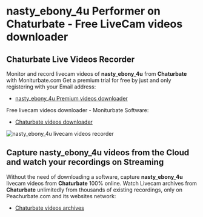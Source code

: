 # nasty_ebony_4u Performer on Chaturbate - Free LiveCam videos downloader

## Chaturbate Live Videos Recorder

Monitor and record livecam videos of **nasty_ebony_4u** from **Chaturbate** with Moniturbate.com
Get a premium trial for free by just and only registering with your Email address:
* [nasty_ebony_4u Premium videos downloader](https://moniturbate.com/request-demo-licence-key.html)

Free livecam videos downloader - Moniturbate Software:
* [Chaturbate videos downloader](https://moniturbate.com/moniturbate-download-software.html)

![nasty_ebony_4u livecam videos recorder](https://peachurnet.com/templates/moniturbate-software.png)


## Capture nasty_ebony_4u videos from the Cloud and watch your recordings on Streaming

Without the need of downloading a software, capture **nasty_ebony_4u** livecam videos from **Chaturbate** 100% online.
Watch Livecam archives from **Chaturbate** unlimitedly from thousands of existing recordings, only on Peachurbate.com and its websites network:
* [Chaturbate videos archives](https://peachurnet.com/)